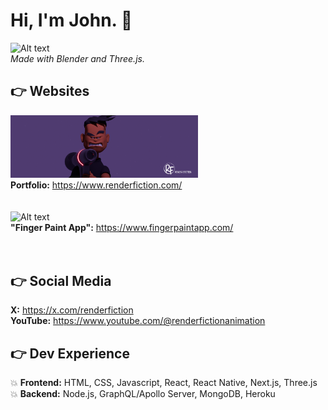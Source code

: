 # Hi, I'm John. 👋

<img src="rf_demo2_gif.gif" alt="Alt text" width="400"><br>
<i>Made with Blender and Three.js.</i>

## :point_right: Websites
<img src="x_banner_004.png" alt="Alt text" width="300"><br>
**Portfolio:** https://www.renderfiction.com/<br>
<br>
<br>
<img src="https://www.fingerpaintapp.com/assets/finger_paint.jpg" alt="Alt text" width="300"><br>
**"Finger Paint App":** https://www.fingerpaintapp.com/ <br>
<br>
<br>


## :point_right: Social Media
**X:** https://x.com/renderfiction<br>
**YouTube:** https://www.youtube.com/@renderfictionanimation<br>

## :point_right: Dev Experience
:boom: **Frontend:** HTML, CSS, Javascript, React, React Native, Next.js, Three.js<br>
:boom: **Backend:** Node.js, GraphQL/Apollo Server, MongoDB, Heroku<br>
